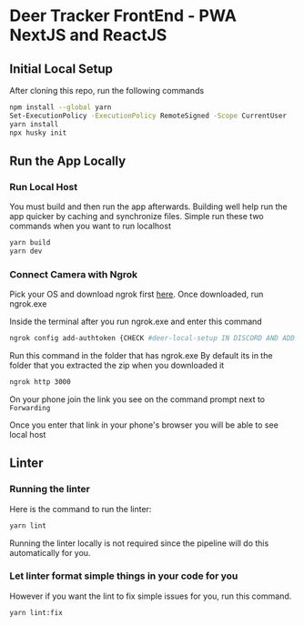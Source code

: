 # Deer Tracker FrontEnd - PWA NextJS and ReactJS 

## Initial Local Setup

After cloning this repo, run the following commands

```bash
npm install --global yarn
Set-ExecutionPolicy -ExecutionPolicy RemoteSigned -Scope CurrentUser
yarn install
npx husky init
```

## Run the App Locally

### Run Local Host
You must build and then run the app afterwards. Building well help run the app quicker by caching and synchronize files. Simple run these two commands when you want to run localhost
```bash
yarn build
yarn dev
```

### Connect Camera with Ngrok
Pick your OS and download ngrok first [here](https://ngrok.com/download).
Once downloaded, run ngrok.exe

Inside the terminal after you run ngrok.exe and enter this command
```bash
ngrok config add-authtoken {CHECK #deer-local-setup IN DISCORD AND ADD AUTH TOKEN HERE}
```

Run this command in the folder that has ngrok.exe
By default its in the folder that you extracted the zip when you downloaded it
```bash
ngrok http 3000
```

On your phone join the link you see on the command prompt next to `Forwarding`

Once you enter that link in your phone's browser you will be able to see local host

## Linter

### Running the linter
Here is the command to run the linter:
```bash
yarn lint
```

Running the linter locally is not required since the pipeline will do this automatically for you.

### Let linter format simple things in your code for you
However if you want the lint to fix simple issues for you, run this command.
```bash
yarn lint:fix
```
